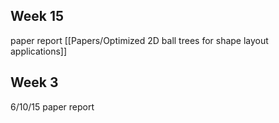 ## Week 15

paper report [[Papers/Optimized 2D ball trees for shape layout applications]]

## Week 3

6/10/15 paper report